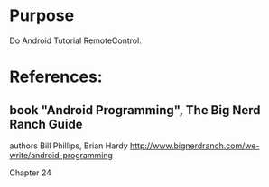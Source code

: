 # Purpose
Do Android Tutorial RemoteControl.

# References:

## book "Android Programming", The Big Nerd Ranch Guide
authors Bill Phillips, Brian Hardy
http://www.bignerdranch.com/we-write/android-programming

Chapter 24

